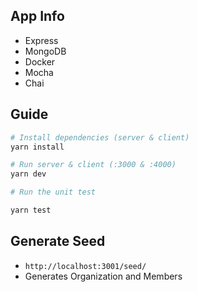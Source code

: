 ## App Info

- Express
- MongoDB
- Docker
- Mocha
- Chai

## Guide

```bash
# Install dependencies (server & client)
yarn install

# Run server & client (:3000 & :4000)
yarn dev

# Run the unit test

yarn test
```

## Generate Seed

- `http://localhost:3001/seed/`
- Generates Organization and Members
